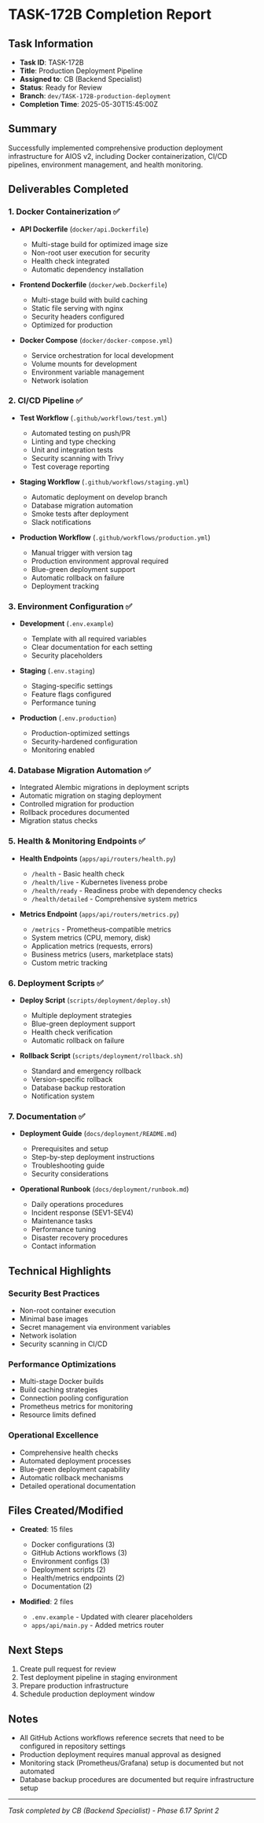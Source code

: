 # TASK-172B Completion Report

## Task Information
- **Task ID**: TASK-172B
- **Title**: Production Deployment Pipeline
- **Assigned to**: CB (Backend Specialist)
- **Status**: Ready for Review
- **Branch**: `dev/TASK-172B-production-deployment`
- **Completion Time**: 2025-05-30T15:45:00Z

## Summary
Successfully implemented comprehensive production deployment infrastructure for AIOS v2, including Docker containerization, CI/CD pipelines, environment management, and health monitoring.

## Deliverables Completed

### 1. Docker Containerization ✅
- **API Dockerfile** (`docker/api.Dockerfile`)
  - Multi-stage build for optimized image size
  - Non-root user execution for security
  - Health check integrated
  - Automatic dependency installation
  
- **Frontend Dockerfile** (`docker/web.Dockerfile`)
  - Multi-stage build with build caching
  - Static file serving with nginx
  - Security headers configured
  - Optimized for production

- **Docker Compose** (`docker/docker-compose.yml`)
  - Service orchestration for local development
  - Volume mounts for development
  - Environment variable management
  - Network isolation

### 2. CI/CD Pipeline ✅
- **Test Workflow** (`.github/workflows/test.yml`)
  - Automated testing on push/PR
  - Linting and type checking
  - Unit and integration tests
  - Security scanning with Trivy
  - Test coverage reporting

- **Staging Workflow** (`.github/workflows/staging.yml`)
  - Automatic deployment on develop branch
  - Database migration automation
  - Smoke tests after deployment
  - Slack notifications

- **Production Workflow** (`.github/workflows/production.yml`)
  - Manual trigger with version tag
  - Production environment approval required
  - Blue-green deployment support
  - Automatic rollback on failure
  - Deployment tracking

### 3. Environment Configuration ✅
- **Development** (`.env.example`)
  - Template with all required variables
  - Clear documentation for each setting
  - Security placeholders

- **Staging** (`.env.staging`)
  - Staging-specific settings
  - Feature flags configured
  - Performance tuning

- **Production** (`.env.production`)
  - Production-optimized settings
  - Security-hardened configuration
  - Monitoring enabled

### 4. Database Migration Automation ✅
- Integrated Alembic migrations in deployment scripts
- Automatic migration on staging deployment
- Controlled migration for production
- Rollback procedures documented
- Migration status checks

### 5. Health & Monitoring Endpoints ✅
- **Health Endpoints** (`apps/api/routers/health.py`)
  - `/health` - Basic health check
  - `/health/live` - Kubernetes liveness probe
  - `/health/ready` - Readiness probe with dependency checks
  - `/health/detailed` - Comprehensive system metrics

- **Metrics Endpoint** (`apps/api/routers/metrics.py`)
  - `/metrics` - Prometheus-compatible metrics
  - System metrics (CPU, memory, disk)
  - Application metrics (requests, errors)
  - Business metrics (users, marketplace stats)
  - Custom metric tracking

### 6. Deployment Scripts ✅
- **Deploy Script** (`scripts/deployment/deploy.sh`)
  - Multiple deployment strategies
  - Blue-green deployment support
  - Health check verification
  - Automatic rollback on failure

- **Rollback Script** (`scripts/deployment/rollback.sh`)
  - Standard and emergency rollback
  - Version-specific rollback
  - Database backup restoration
  - Notification system

### 7. Documentation ✅
- **Deployment Guide** (`docs/deployment/README.md`)
  - Prerequisites and setup
  - Step-by-step deployment instructions
  - Troubleshooting guide
  - Security considerations

- **Operational Runbook** (`docs/deployment/runbook.md`)
  - Daily operations procedures
  - Incident response (SEV1-SEV4)
  - Maintenance tasks
  - Performance tuning
  - Disaster recovery procedures
  - Contact information

## Technical Highlights

### Security Best Practices
- Non-root container execution
- Minimal base images
- Secret management via environment variables
- Network isolation
- Security scanning in CI/CD

### Performance Optimizations
- Multi-stage Docker builds
- Build caching strategies
- Connection pooling configuration
- Prometheus metrics for monitoring
- Resource limits defined

### Operational Excellence
- Comprehensive health checks
- Automated deployment processes
- Blue-green deployment capability
- Automatic rollback mechanisms
- Detailed operational documentation

## Files Created/Modified
- **Created**: 15 files
  - Docker configurations (3)
  - GitHub Actions workflows (3)
  - Environment configs (3)
  - Deployment scripts (2)
  - Health/metrics endpoints (2)
  - Documentation (2)
  
- **Modified**: 2 files
  - `.env.example` - Updated with clearer placeholders
  - `apps/api/main.py` - Added metrics router

## Next Steps
1. Create pull request for review
2. Test deployment pipeline in staging environment
3. Prepare production infrastructure
4. Schedule production deployment window

## Notes
- All GitHub Actions workflows reference secrets that need to be configured in repository settings
- Production deployment requires manual approval as designed
- Monitoring stack (Prometheus/Grafana) setup is documented but not automated
- Database backup procedures are documented but require infrastructure setup

---
*Task completed by CB (Backend Specialist) - Phase 6.17 Sprint 2*